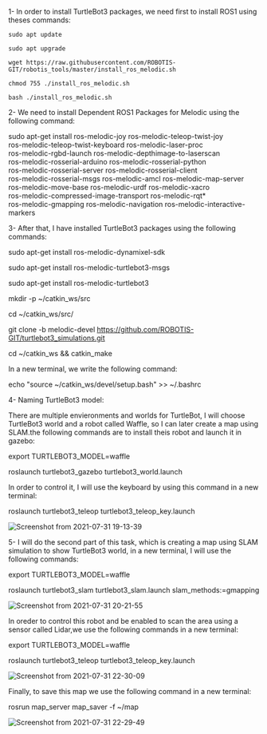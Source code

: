 1- In order to install TurtleBot3 packages, we need first to install ROS1 using theses commands:

    sudo apt update
    
    sudo apt upgrade
    
    wget https://raw.githubusercontent.com/ROBOTIS-GIT/robotis_tools/master/install_ros_melodic.sh
    
    chmod 755 ./install_ros_melodic.sh
    
    bash ./install_ros_melodic.sh 
   
2- We need to install Dependent ROS1 Packages for Melodic using the following command:
    
  sudo apt-get install ros-melodic-joy ros-melodic-teleop-twist-joy \
  ros-melodic-teleop-twist-keyboard ros-melodic-laser-proc \
  ros-melodic-rgbd-launch ros-melodic-depthimage-to-laserscan \
  ros-melodic-rosserial-arduino ros-melodic-rosserial-python \
  ros-melodic-rosserial-server ros-melodic-rosserial-client \
  ros-melodic-rosserial-msgs ros-melodic-amcl ros-melodic-map-server \
  ros-melodic-move-base ros-melodic-urdf ros-melodic-xacro \
  ros-melodic-compressed-image-transport ros-melodic-rqt* \
  ros-melodic-gmapping ros-melodic-navigation ros-melodic-interactive-markers
  
3- After that, I have installed TurtleBot3 packages using the following commands:

  sudo apt-get install ros-melodic-dynamixel-sdk
  
  sudo apt-get install ros-melodic-turtlebot3-msgs
  
  sudo apt-get install ros-melodic-turtlebot3
  
  mkdir -p ~/catkin_ws/src
  
  cd ~/catkin_ws/src/
  
  git clone -b melodic-devel https://github.com/ROBOTIS-GIT/turtlebot3_simulations.git
  
  cd ~/catkin_ws && catkin_make
  
  In a new terminal, we write the following command:
  
  echo "source ~/catkin_ws/devel/setup.bash" >> ~/.bashrc
  
  4- Naming TurtleBot3 model:
  
  There are multiple envieronments and worlds for TurtleBot, I will choose TurtleBot3 world and a robot called Waffle, so I can later create a map using SLAM.the following commands are to install theis robot and launch it in gazebo:
  
  export TURTLEBOT3_MODEL=waffle
  
  roslaunch turtlebot3_gazebo turtlebot3_world.launch
  
In order to control it, I will use the keyboard by using this command in a new terminal:

roslaunch turtlebot3_teleop turtlebot3_teleop_key.launch

![Screenshot from 2021-07-31 19-13-39](https://user-images.githubusercontent.com/85526390/127746401-909f819c-027a-4f3e-88e7-956886696983.png)

5- I will do the second part of this task, which is creating a map using SLAM simulation to show TurtleBot3 world, in a new terminal, I will use the following commands:

export TURTLEBOT3_MODEL=waffle

roslaunch turtlebot3_slam turtlebot3_slam.launch slam_methods:=gmapping

![Screenshot from 2021-07-31 20-21-55](https://user-images.githubusercontent.com/85526390/127747770-e3638201-585e-498a-8acb-4401ca950cab.png)


In oreder to control this robot and be enabled to scan the area using a sensor called Lidar,we use the following commands in a new terminal:

export TURTLEBOT3_MODEL=waffle

roslaunch turtlebot3_teleop turtlebot3_teleop_key.launch

![Screenshot from 2021-07-31 22-30-09](https://user-images.githubusercontent.com/85526390/127750623-7ca3e78e-c796-4550-84ea-239c6f03cf52.png)


Finally, to save this map we use the following command in a new terminal:

rosrun map_server map_saver -f ~/map

![Screenshot from 2021-07-31 22-29-49](https://user-images.githubusercontent.com/85526390/127750749-08a292ae-fead-47c9-9fed-88facfff48fa.png)







  

  
  

  

    
    
    
    
    
